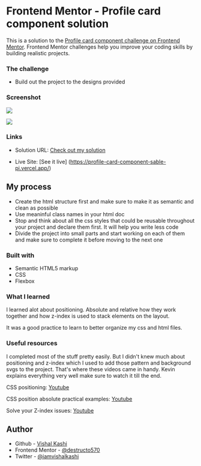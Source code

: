 # Frontend Mentor - Profile card component solution

This is a solution to the [Profile card component challenge on Frontend Mentor](https://www.frontendmentor.io/challenges/profile-card-component-cfArpWshJ). Frontend Mentor challenges help you improve your coding skills by building realistic projects.

### The challenge

- Build out the project to the designs provided

### Screenshot

![](https://imgur.com/Kw7kRCa.jpg)

![](https://imgur.com/NqoFo3Q.jpg)

### Links

- Solution URL: [Check out my solution](https://github.com/destructo570/frontend-mentor-challenges/tree/main/profile-card-component)

- Live Site: [See it live] (https://profile-card-component-sable-pi.vercel.app/)

## My process

- Create the html structure first and make sure to make it as semantic and clean as possible
- Use meaninful class names in your html doc
- Stop and think about all the css styles that could be reusable throughout your project and declare them first. It will help you write less code
- Divide the project into small parts and start working on each of them and make sure to complete it before moving to the next one

### Built with

- Semantic HTML5 markup
- CSS
- Flexbox

### What I learned

I learned alot about positioning. Absolute and relative how they work together and how z-index is used to stack elements on the layout.

It was a good practice to learn to better organize my css and html files.

### Useful resources

I completed most of the stuff pretty easily. But I didn't knew much about positioning and z-index which I used to add those pattern and background svgs to the project. That's where these videos came in handy. Kevin explains everything very well make sure to watch it till the end.

CSS positioning: [Youtube](https://www.youtube.com/watch?v=P6UgYq3J3Qs&list=PL3pdbgrei0rU4loF4HqfFRTFstbEXc3n8)

CSS position absolute practical examples: [Youtube](https://www.youtube.com/watch?v=lUaw-AA9HnA&list=PL3pdbgrei0rU4loF4HqfFRTFstbEXc3n8&index=2)

Solve your Z-index issues: [Youtube](https://www.youtube.com/watch?v=uS8l4YRXbaw&list=PL3pdbgrei0rU4loF4HqfFRTFstbEXc3n8&index=3)

## Author

- Github - [Vishal Kashi](https://www.github.com/destructo570)
- Frontend Mentor - [@destructo570](https://www.frontendmentor.io/profile/destructo570)
- Twitter - [@iamvishalkashi](https://www.twitter.com/iamvishalkashi)
